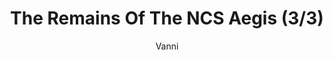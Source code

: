 ---
media: "images/rounds/round_4_2/ncs_aegis_3.png"
media_type: image
title: The Remains Of The NCS Aegis (3/3)
author: Vanni
desc: An expedition team discovers the remains of the NCS Aegis, having been worn down through exposure to the elements.
---